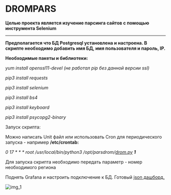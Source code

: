 # DROMPARS
<b>Целью проекта является изучение парсинга сайтов с помощью инструмента Selenium</b>
___
<b>Предполагается что БД Postgresql установлена и настроена. В скрипте необходимо добавить имя БД, имя пользователя и пароль, IP.</b>

<b>Необходимые пакеты и библиотеки:</b>

<i>yum install openssl11-devel (не работал pip без данной версии ssl)

pip3 install requests  

pip3 install selenium

pip3 install bs4

pip3 install keyboard

pip3 install psycopg2-binary</i>

Запуск скрипта:

Можно написать Unit файл или использовать Cron для периодического запуска - например <b>/etc/crontab:</b>

  <i>0 17 *  *  * root /usr/local/bin/python3 /opt/parsdrom/<a href="https://github.com/Arkady1996/drompars/blob/main/drom.py">drom.py</a> <b>1</b></i>

Для запуска скрипта необходимо передать параметр - номер необходимого региона

Поднять Grafana и настроить подключение к БД. Готовый <a href="https://github.com/Arkady1996/drompars/blob/main/jsonmodel">json дашборд.</a>

![img_1](https://github.com/Arkady1996/drompars/blob/main/images/drom_dashboard.PNG)
